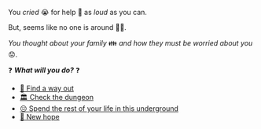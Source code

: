  You *cried* 😭 for help 📢 as *loud* as you can. 
 
 But, seems like no one is around 🤷‍♂️. 

*You thought about your family* 👪 *and how they must be worried about you* 😟. 

❓ ***What will you do?*** ❓

- [🚪 Find a way out](../WIP.md)
- [🏛️ Check the dungeon](../1/1.md)
- [😔 Spend the rest of your life in this underground](0-CC.md)
- [💉 New hope](0-CD.md)
